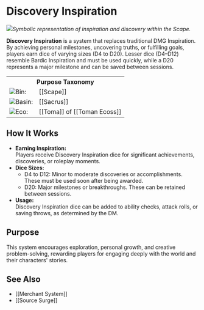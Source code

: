 <!-- wiki-header-section:start -->
# Discovery Inspiration

<img src="wiki_images/Discovery Inspiration.png"><i>Symbolic representation of inspiration and discovery within the Scape.</i></img>

**Discovery Inspiration** is a system that replaces traditional DMG Inspiration. By achieving personal milestones, uncovering truths, or fulfilling goals, players earn dice of varying sizes (D4 to D20). Lesser dice (D4–D12) resemble Bardic Inspiration and must be used quickly, while a D20 represents a major milestone and can be saved between sessions.
<!-- wiki-header-section:end -->

<!-- taxonomy-table-section:start -->
<div class="taxonomy-table">
  <table>
    <tr>
      <th colspan="3">Purpose Taxonomy</th>
    </tr>
    <tr>
      <td class="taxon-label"><img src="../svg/bin.svg" class="taxon-icon">Bin:</td>
      <td class="taxon-content" colspan="2">[[Scape]]</td>
    </tr>
    <tr>
      <td class="taxon-label"><img src="../svg/basin.svg" class="taxon-icon">Basin:</td>
      <td class="taxon-content" colspan="2">[[Sacrus]]</td>
    </tr>
    <tr>
      <td class="taxon-label"><img src="../svg/eco.svg" class="taxon-icon">Eco:</td>
      <td class="taxon-content" colspan="2">[[Toma]] of [[Toman Ecoss]]</td>
    </tr>
  </table>
</div>
<!-- taxonomy-table-section:end -->


## How It Works

- **Earning Inspiration:**  
  Players receive Discovery Inspiration dice for significant achievements, discoveries, or roleplay moments.
- **Dice Sizes:**  
  - D4 to D12: Minor to moderate discoveries or accomplishments. These must be used soon after being awarded.
  - D20: Major milestones or breakthroughs. These can be retained between sessions.
- **Usage:**  
  Discovery Inspiration dice can be added to ability checks, attack rolls, or saving throws, as determined by the DM.

## Purpose

This system encourages exploration, personal growth, and creative problem-solving, rewarding players for engaging deeply with the world and their characters' stories.

## See Also

- [[Merchant System]]
- [[Source Surge]]